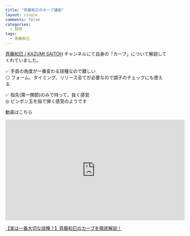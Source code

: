 ```yaml
---
title: "斉藤和巳のカーブ講座"
layout: single
comments: false
categories:
  - 投球
tags:
  - 斉藤和巳
---
```


[斉藤和巳 / KAZUMI SAITOH](https://www.youtube.com/channel/UCPZTIne5_lbA02WroeXhJtQ) チャンネルにて自身の「カーブ」について解説してくれていました。

✅ 手首の角度が一番変わる球種なので難しい  
◎ フォーム、タイミング、リリース全てが必要なので調子のチェックにも使える

✅ 指先(第一関節)のみで持って、抜く感覚  
◎ ピンポン玉を指で弾く感覚のようです

動画はこちら
<iframe width="560" height="315" src="https://www.youtube.com/embed/FQ5jPgTtZqw" frameborder="0" allow="accelerometer; autoplay; encrypted-media; gyroscope; picture-in-picture" allowfullscreen></iframe>

[【実は一番大切な球種？】斉藤和巳のカーブを徹底解説！](https://www.youtube.com/watch?v=FQ5jPgTtZqw)